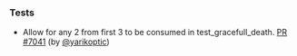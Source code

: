 ### Tests

- Allow for any 2 from first 3 to be consumed in test_gracefull_death.  [PR
  #7041](https://github.com/datalad/datalad/pull/7041) (by
  [@yarikoptic](https://github.com/yarikoptic))
